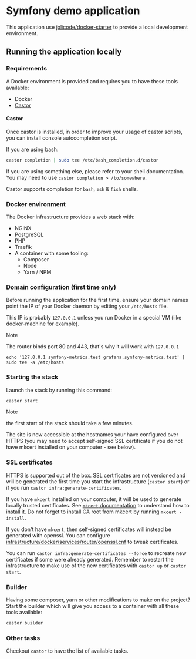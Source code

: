 # Symfony demo application

This application use
[jolicode/docker-starter](https://github.com/jolicode/docker-starter) to provide
a local development environment.

## Running the application locally

### Requirements

A Docker environment is provided and requires you to have these tools available:

 * Docker
 * [Castor](https://github.com/jolicode/castor#installation)

#### Castor

Once castor is installed, in order to improve your usage of castor scripts, you
can install console autocompletion script.

If you are using bash:

```bash
castor completion | sudo tee /etc/bash_completion.d/castor
```

If you are using something else, please refer to your shell documentation. You
may need to use `castor completion > /to/somewhere`.

Castor supports completion for `bash`, `zsh` & `fish` shells.

### Docker environment

The Docker infrastructure provides a web stack with:
 - NGINX
 - PostgreSQL
 - PHP
 - Traefik
 - A container with some tooling:
   - Composer
   - Node
   - Yarn / NPM

### Domain configuration (first time only)

Before running the application for the first time, ensure your domain names
point the IP of your Docker daemon by editing your `/etc/hosts` file.

This IP is probably `127.0.0.1` unless you run Docker in a special VM (like docker-machine for example).

> [!NOTE]
> The router binds port 80 and 443, that's why it will work with `127.0.0.1`

```
echo '127.0.0.1 symfony-metrics.test grafana.symfony-metrics.test' | sudo tee -a /etc/hosts
```

### Starting the stack

Launch the stack by running this command:

```bash
castor start
```

> [!NOTE]
> the first start of the stack should take a few minutes.

The site is now accessible at the hostnames your have configured over HTTPS
(you may need to accept self-signed SSL certificate if you do not have mkcert
installed on your computer - see below).

### SSL certificates

HTTPS is supported out of the box. SSL certificates are not versioned and will
be generated the first time you start the infrastructure (`castor start`) or if
you run `castor infra:generate-certificates`.

If you have `mkcert` installed on your computer, it will be used to generate
locally trusted certificates. See [`mkcert` documentation](https://github.com/FiloSottile/mkcert#installation)
to understand how to install it. Do not forget to install CA root from mkcert
by running `mkcert -install`.

If you don't have `mkcert`, then self-signed certificates will instead be
generated with openssl. You can configure [infrastructure/docker/services/router/openssl.cnf](infrastructure/docker/services/router/openssl.cnf)
to tweak certificates.

You can run `castor infra:generate-certificates --force` to recreate new certificates
if some were already generated. Remember to restart the infrastructure to make
use of the new certificates with `castor up` or `castor start`.

### Builder

Having some composer, yarn or other modifications to make on the project?
Start the builder which will give you access to a container with all these
tools available:

```bash
castor builder
```

### Other tasks

Checkout `castor` to have the list of available tasks.
